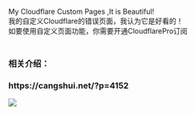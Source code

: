 My Cloudflare Custom Pages ,It is Beautiful!
<br>我的自定义Cloudflare的错误页面，我认为它是好看的！
<br>如要使用自定义页面功能，你需要开通CloudflarePro订阅

<h3 href="https://cangshui.net/?p=4152" ><br>相关介绍：<h3 href="https://cangshui.net/?p=4152" >https://cangshui.net/?p=4152</h3>
  
<img src="https://github.com/CangShui/CloudflareCustomPages/raw/master/Circle%20style/demo.jpg" />





